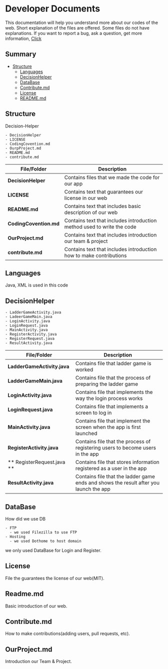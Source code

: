 # Developer Documents
This documentation will help you understand more about our codes of the web.
Short explanation of the files are offered. Some files do not have explanations.
If you want to report a bug, ask a question, get more information, [Click](https://github.com/Hanyang-Erica-Oss-dev-2020-Undecided/Decision-Helper)

## Summary

- [Structure](#structure)
    * [Languages](#languages)
    * [DecisionHelper](#decisionhelper)
    * [DataBase](#database)
    * [Contribute.md](#contribute.md)
	* [License](#license)
	* [README.md](#readme.md)

## Structure
Decision-Helper
```
- DecisionHelper
- LICENSE
- CodingCovention.md
- OurpProject.md
- README.md
- contribute.md
```

|File/Folder|Description|
|---|---|
|**DecisionHelper**|Contains files that we made the code for our app|
|**LICENSE**|Contains text that guarantees our license in our web|
|**README.md**|Contains text that includes basic description of our web|
|**CodingCovention.md**|Contains text that includes introduction method used to write the code|
|**OurProject.md**|Contains text that includes introduction our team & project|
|**contribute.md**|Contains text that includes introduction how to make contributions|

## Languages
Java, XML is used in this code

## DecisionHelper

```
- LadderGameActivity.java
- LadeerGameMain.java
- LoginActivity.java
- LoginRequest.java
- MainActivity.java
- RegisterActivity.java
- RegisterRequest.java
- ResultActivity.java
```

|File/Folder|Description|
|---|---|
|**LadderGameActivity.java**|Contains file that ladder game is worked|
|**LadderGameMain.java**|Contains file that the process of preparing the ladder game|
|**LoginActivity.java**|Contains file that implements the way the login process works|
|**LoginRequest.java**|Contains file that implements a screen to log in|
|**MainActivity.java**|Contains file that implement the screen when the app is first launched|
|**RegisterActivity.java**|Contains file that the process of registering users to become users in the app|
|** RegisterRequest.java **|Contains file that stores information registered as a user in the app|
|**ResultActivity.java**|Contains file that the ladder game ends and shows the result after you launch the app|

## DataBase
 How did we use DB

```
- FTP
  - we used Filezilla to use FTP
- Hosting
  - we used Dothome to host domain
```

we only used DataBase for Login and Register.
 


## License
File the guarantees the license of our web(MIT).

## Readme.md
Basic introduction of our web.

## Contribute.md
How to make contributions(adding users, pull requests, etc).

## OurProject.md
Introduction our Team & Project.
